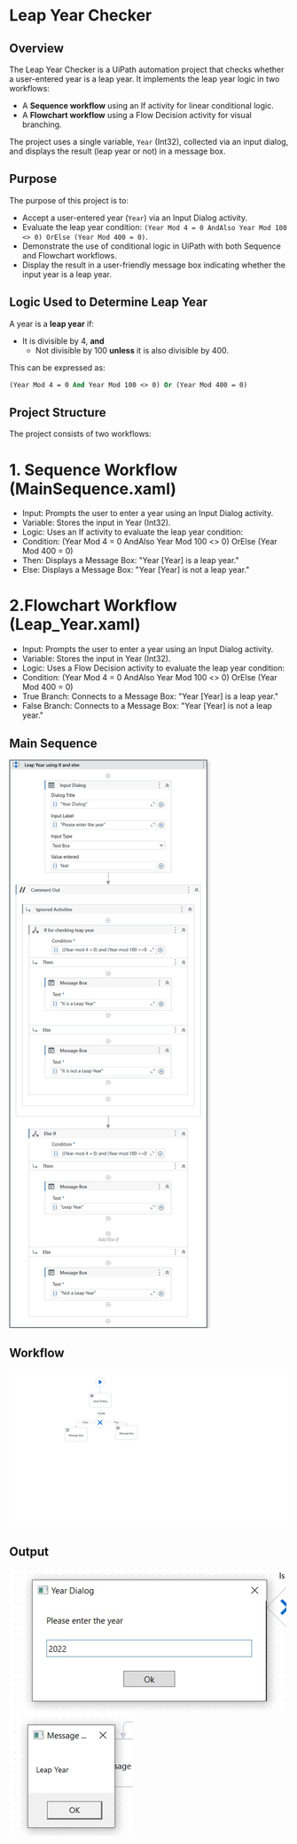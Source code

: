 # Leap Year Checker

## Overview
The Leap Year Checker is a UiPath automation project that checks whether a user-entered year is a leap year. It implements the leap year logic in two workflows:
- A **Sequence workflow** using an If activity for linear conditional logic.
- A **Flowchart workflow** using a Flow Decision activity for visual branching.

The project uses a single variable, `Year` (Int32), collected via an input dialog, and displays the result (leap year or not) in a message box.

## Purpose
The purpose of this project is to:
- Accept a user-entered year (`Year`) via an Input Dialog activity.
- Evaluate the leap year condition: `(Year Mod 4 = 0 AndAlso Year Mod 100 <> 0) OrElse (Year Mod 400 = 0)`.
- Demonstrate the use of conditional logic in UiPath with both Sequence and Flowchart workflows.
- Display the result in a user-friendly message box indicating whether the input year is a leap year.

## Logic Used to Determine Leap Year
A year is a **leap year** if:
- It is divisible by 4, **and**
  - Not divisible by 100 **unless** it is also divisible by 400.

This can be expressed as:
```vb
(Year Mod 4 = 0 And Year Mod 100 <> 0) Or (Year Mod 400 = 0)
```

## Project Structure
The project consists of two workflows:

# 1. Sequence Workflow (MainSequence.xaml)
- Input: Prompts the user to enter a year using an Input Dialog activity.
- Variable: Stores the input in Year (Int32).
- Logic: Uses an If activity to evaluate the leap year condition:
- Condition: (Year Mod 4 = 0 AndAlso Year Mod 100 <> 0) OrElse (Year Mod 400 = 0)
- Then: Displays a Message Box: "Year [Year] is a leap year."
- Else: Displays a Message Box: "Year [Year] is not a leap year."


# 2.Flowchart Workflow (Leap_Year.xaml)
- Input: Prompts the user to enter a year using an Input Dialog activity.
- Variable: Stores the input in Year (Int32).
- Logic: Uses a Flow Decision activity to evaluate the leap year condition:
- Condition: (Year Mod 4 = 0 AndAlso Year Mod 100 <> 0) OrElse (Year Mod 400 = 0)
- True Branch: Connects to a Message Box: "Year [Year] is a leap year."
- False Branch: Connects to a Message Box: "Year [Year] is not a leap year."

## Main Sequence 
![Main](https://github.com/rewaaalaa7/RPA-Learning/blob/main/Control_Flow/Leap%20Year%20using%20if%20and%20else.jpg)

## Workflow 
![Workflow](https://github.com/rewaaalaa7/RPA-Learning/blob/main/Control_Flow/Leap_Year.jpg)

## Output 
![Output](https://github.com/rewaaalaa7/RPA-Learning/blob/main/Control_Flow/output1.jpg)
![Output](https://github.com/rewaaalaa7/RPA-Learning/blob/main/Control_Flow/output2.jpg)


